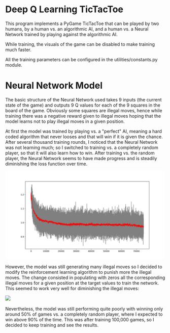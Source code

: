 # Deep Q Learning TicTacToe

This program implements a PyGame TicTacToe that can be played by two humans, by a human vs. an algorithmic AI, and a human vs. a Neural Network trained by playing against the algorithmic AI.

While training, the visuals of the game can be disabled to make training much faster.

All the training parameters can be configured in the utilities/constants.py module.

# Neural Network Model

The basic structure of the Neural Network used takes 9 inputs (the current state of the game) and outputs 9 Q values for each of the 9 squares in the board of the game. Obviously some squares are illegal moves, hence while training there was a negative reward given to illegal moves hoping that the model learns not to play illegal moves in a given position.

At first the model was trained by playing vs. a "perfect" AI, meaning a hard coded algorithm that never looses and that will win if it is given the chance. After several thousand training rounds, I noticed that the Neural Network was not learning much; so I switched to training vs. a completely random player, so that it will also learn how to win. After training vs. the random player, the Neural Network seems to have made progress and is steadily diminishing the loss function over time.

<img src='Loss_function_across_all_episodes.png'></img>

However, the model was still generating many illegal moves so I decided to modify the reinforcement learning algorithm to punish more the illegal moves. The change consisted in populating with zeros all the corresponding illegal moves for a given position at the target values to train the network. This seemed to work very well for diminishing the illegal moves:

<img src='Loss_and_Illegal_moves.png'></img>

Nevertheless, the model was still performing quite poorly with winning only around 50% of games vs. a completely random player, where I expected to win above 90% of the time. This was after training 100,000 games, so I decided to keep training and see the results.


